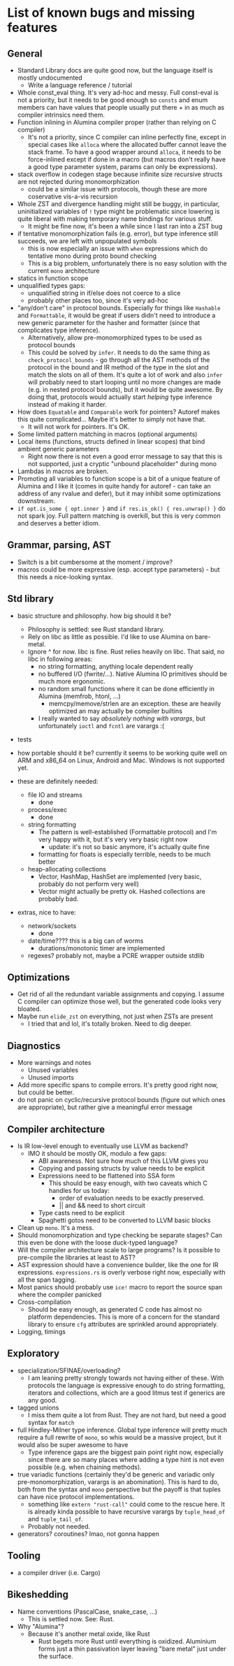 # List of known bugs and missing features

## General

- Standard Library docs are quite good now, but the language itself is mostly undocumented
  - Write a language reference / tutorial
- Whole const_eval thing. It's very ad-hoc and messy. Full const-eval is not a priority, but it needs to be good enough
  so `consts` and enum members can have values that people usually put there + in as much as compiler intrinsics need them.
- Function inlining in Alumina compiler proper (rather than relying on C compiler)
    - It's not a priority, since C compiler can inline perfectly fine, except in special cases like `alloca` where the allocated buffer cannot leave the stack frame. To have a good wrapper around `alloca`, it needs to be force-inlined except if done in a macro (but macros don't really have a good type parameter system, params can only be expressions).
- stack overflow in codegen stage because infinite size recursive structs are not rejected during monomorphization
    - could be a similar issue with protocols, though these are more coservative vis-a-vis recursion
- Whole ZST and divergence handling might still be buggy, in particular, uninitialized variables of `!` type might be problematic since lowering is quite liberal with making temporary name bindings for various stuff.
    - It might be fine now, it's been a while since I last ran into a ZST bug
- if tentative monomorphization fails (e.g. error), but type inference still succeeds, we are left with unpopulated symbols
    - this is now especially an issue with `when` expressions which do tentative mono during proto bound checking
    - This is a big problem, unfortunately there is no easy solution with the current `mono` architecture
- statics in function scope
- unqualified types gaps:
  - unqualified string in if/else does not coerce to a slice
  - probably other places too, since it's very ad-hoc
- "any/don't care" in protocol bounds. Especially for things like `Hashable` and `Formattable`, it would be great if users didn't need to introduce a new generic parameter for the hasher and formatter (since that complicates type inference).
  - Alternatively, allow pre-monomorphized types to be used as protocol bounds
  - This could be solved by `infer`. It needs to do the same thing as `check_protocol_bounds` - go through all the AST methods of the protocol in the bound and IR method of the type in the slot and
  match the slots on all of them. It's quite a lot of work and also `infer` will probably need to start looping until no more changes are made (e.g. in nested protocol bounds), but it would be quite awesome. By doing that, protocols would actually start *helping* type inference instead of making it harder.
- How does `Equatable` and `Comparable` work for pointers? Autoref makes this quite complicated... Maybe it's better to simply not have that.
  - It will not work for pointers. It's OK.
- Some limited pattern matching in macros (optional arguments)
- Local items (functions, structs defined in linear scopes) that bind ambient generic parameters
  - Right now there is not even a good error message to say that this is not supported, just a cryptic "unbound placeholder" during mono
- Lambdas in macros are broken.
- Promoting all variables to function scope is a bit of a unique feature of Alumina and I like it (comes in quite handy for autoref - can take an address of any rvalue and defer), but it may inhibit some optimizations downstream.
- `if opt.is_some { opt.inner }` and  `if res.is_ok() { res.unwrap() }` do not spark joy. Full pattern matching is overkill, but this is very common and
  deserves a better idiom.

## Grammar, parsing, AST

- Switch is a bit cumbersome at the moment / improve?
- macros could be more expressive (esp. accept type parameters) - but this needs a nice-looking syntax.

## Std library

- basic structure and philosophy. how big should it be?
  - Philosophy is settled: see Rust standard library.
  - Rely on libc as little as possible. I'd like to use Alumina on bare-metal.
  - Ignore ^ for now. libc is fine. Rust relies heavily on libc. That said, no libc in following areas:
    - no string formatting, anything locale dependent really
    - no buffered I/O (fwrite/...). Native Alumina IO primitives should be much more ergonomic.
    - no random small functions where it can be done efficiently in Alumina (memfrob, htonl, ...)
      - memcpy/memove/strlen are an exception. these are heavily optimized an may actually be compiler builtins
    - I really wanted to say *absolutely nothing with varargs*, but unfortunately `ioctl` and `fcntl` are varargs :(
- tests
- how portable should it be? currently it seems to be working quite well on ARM and x86_64 on Linux, Android and Mac. Windows is not supported yet.
- these are definitely needed:
  - file IO and streams
    - done
  - process/exec
    - done
  - string formatting
    - The pattern is well-established (Formattable protocol) and I'm very happy with it,
      but it's very very basic right now
      - update: it's not so basic anymore, it's actually quite fine
    - formatting for floats is especially terrible, needs to be much better
  - heap-allocating collections
    - Vector, HashMap, HashSet are implemented (very basic, probably do not perform very well)
    - Vector might actually be pretty ok. Hashed collections are probably bad.

- extras, nice to have:
  - network/sockets
    - done
  - date/time???? this is a big can of worms
    - durations/monotonic timer are implemented
  - regexes? probably not, maybe a PCRE wrapper outside stdlib

## Optimizations

- Get rid of all the redundant variable assignments and copying. I assume C compiler can optimize those well, but the
  generated code looks very bloated.
- Maybe run `elide_zst` on everything, not just when ZSTs are present
  - I tried that and lol, it's totally broken. Need to dig deeper.

## Diagnostics

- More warnings and notes
  - Unused variables
  - Unused imports
- Add more specific spans to compile errors. It's pretty good right now, but could be better.
- do not panic on cyclic/recursive protocol bounds (figure out which ones are appropriate), but rather give a meaningful error message

## Compiler architecture

- Is IR low-level enough to eventually use LLVM as backend?
  - IMO it should be mostly OK, modulo a few gaps:
    - ABI awareness. Not sure how much of this LLVM gives you
    - Copying and passing structs by value needs to be explicit
    - Expressions need to be flattened into SSA form
      - This should be easy enough, with two caveats which C handles for us today:
          - order of evaluation needs to be exactly preserved.
          - || and && need to short circuit
    - Type casts need to be explicit
    - Spaghetti gotos need to be converted to LLVM basic blocks
- Clean up `mono`. It's a mess.
- Should monomorphization and type checking be separate stages? Can this even be done with the loose duck-typed language?
- Will the compiler architecture scale to large programs? Is it possible to pre-compile the libraries at least to AST?
- AST expression should have a convenience builder, like the one for IR expressions. `expressions.rs` is overly verbose right now, especially with all the span tagging.
- Most panics should probably use `ice!` macro to report the source span where the compiler panicked
- Cross-compilation
  - Should be easy enough, as generated C code has almost no platform dependencies. This is more of a concern for the standard library to ensure `cfg` attributes are sprinkled around appropriately.
- Logging, timings

## Exploratory

- specialization/SFINAE/overloading?
  - I am leaning pretty strongly towards not having either of these. With protocols the language
    is expressive enough to do string formatting, iterators and collections, which are a good litmus test if generics are any good.
- tagged unions
  - I miss them quite a lot from Rust. They are not hard, but need a good syntax for `match`
- full Hindley-Milner type inference. Global type inference will pretty much require a full rewrite of `mono`, so whis would be a massive project, but it would also be super awesome to have
  - Type inference gaps are the biggest pain point right now, especially since there are so many places where adding a type hint is not even possible (e.g. when chaining methods).
- true variadic functions (certainly they'd be generic and variadic only pre-monomorphization, varargs is an abomination). This is hard to do, both from the syntax and `mono` perspective but the payoff is that tuples can have nice protocol implementations.
  - something like `extern "rust-call"` could come to the rescue here. It is already kinda possible to have recursive varargs by `tuple_head_of` and `tuple_tail_of`.
  - Probably not needed.
- generators? coroutines? lmao, not gonna happen

## Tooling

- a compiler driver (i.e. Cargo)

## Bikeshedding

- Name conventions (PascalCase, snake_case, ...)
  - This is settled now. See: Rust.
- Why "Alumina"?
  - Because it's another metal oxide, like Rust
    - Rust begets more Rust until everything is oxidized. Aluminium forms just a thin passivation layer leaving "bare metal" just under the surface.
